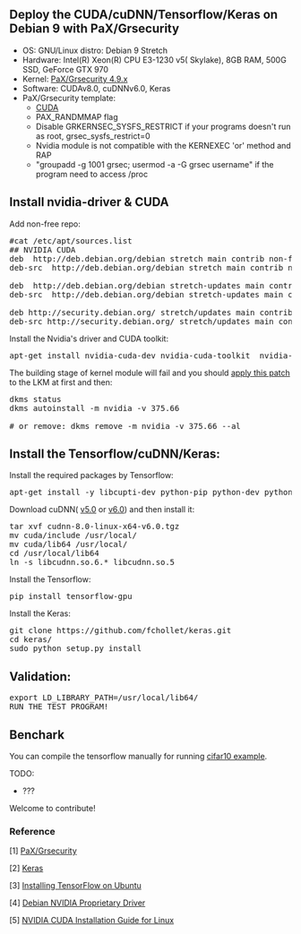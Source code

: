 ## Deploy the CUDA/cuDNN/Tensorflow/Keras on Debian 9 with PaX/Grsecurity

* OS: GNU/Linux distro: Debian 9 Stretch
* Hardware: Intel(R) Xeon(R) CPU E3-1230 v5( Skylake), 8GB RAM, 500G SSD, GeForce GTX 970
* Kernel: [PaX/Grsecurity 4.9.x](https://github.com/minipli/linux-unofficial_grsec)
* Software: CUDAv8.0, cuDNNv6.0, Keras
* PaX/Grsecurity template:
  * [CUDA](https://github.com/hardenedlinux/hardenedlinux_profiles/blob/master/debian/config-4.9-grsec-cuda.template)
  * PAX_RANDMMAP flag
  * Disable GRKERNSEC_SYSFS_RESTRICT if your programs doesn't run as root, grsec_sysfs_restrict=0
  * Nvidia module is not compatible with the KERNEXEC 'or' method and RAP
  * "groupadd -g 1001 grsec; usermod -a -G grsec username" if the program need to access /proc

## Install nvidia-driver & CUDA
Add non-free repo:
<pre>
#cat /etc/apt/sources.list
## NVIDIA CUDA
deb  http://deb.debian.org/debian stretch main contrib non-free
deb-src  http://deb.debian.org/debian stretch main contrib non-free

deb  http://deb.debian.org/debian stretch-updates main contrib non-free
deb-src  http://deb.debian.org/debian stretch-updates main contrib non-free

deb http://security.debian.org/ stretch/updates main contrib non-free
deb-src http://security.debian.org/ stretch/updates main contrib non-free
</pre>

Install the Nvidia's driver and CUDA toolkit:
<pre>
apt-get install nvidia-cuda-dev nvidia-cuda-toolkit  nvidia-driver nvidia-kernel-dkms 
</pre>

The building stage of kernel module will fail and you should [apply this patch](https://github.com/hardenedlinux/hardenedlinux_profiles/blob/master/debian/grsec-nvidia-375.66.patch) to the LKM at first and then:
<pre>
dkms status
dkms autoinstall -m nvidia -v 375.66

# or remove: dkms remove -m nvidia -v 375.66 --al
</pre>

## Install the Tensorflow/cuDNN/Keras:

Install the required packages by Tensorflow:
<pre>
apt-get install -y libcupti-dev python-pip python-dev python-numpy python-scipy python-yaml libhdf5-serial-dev
</pre>

Download cuDNN( [v5.0](https://developer.nvidia.com/rdp/assets/cudnn-8.0-linux-x64-v5.0-ga-tgz) or [v6.0](https://developer.nvidia.com/compute/machine-learning/cudnn/secure/v6/prod/8.0_20170427/cudnn-8.0-linux-x64-v6.0-tgz)) and then install it:
<pre>
tar xvf cudnn-8.0-linux-x64-v6.0.tgz
mv cuda/include /usr/local/
mv cuda/lib64 /usr/local/
cd /usr/local/lib64
ln -s libcudnn.so.6.* libcudnn.so.5
</pre>

Install the Tensorflow:
<pre>
pip install tensorflow-gpu
</pre>

Install the Keras:
<pre>
git clone https://github.com/fchollet/keras.git
cd keras/
sudo python setup.py install
</pre>

## Validation:
<pre>
export LD_LIBRARY_PATH=/usr/local/lib64/
RUN THE TEST PROGRAM!
</pre>

## Benchark
You can compile the tensorflow manually for running [cifar10 example](https://github.com/tobigithub/tensorflow-deep-learning/wiki/cifar10-example).


TODO:
   * ???

Welcome to contribute!

### Reference

[1] [PaX/Grsecurity](https://grsecurity.net/)

[2] [Keras](https://keras.io/#getting-started-30-seconds-to-keras)

[3] [Installing TensorFlow on Ubuntu](https://www.tensorflow.org/install/install_linux)

[4] [Debian NVIDIA Proprietary Driver](https://wiki.debian.org/NvidiaGraphicsDrivers)

[5] [NVIDIA CUDA Installation Guide for Linux](http://docs.nvidia.com/cuda/cuda-installation-guide-linux/#system-requirements)
